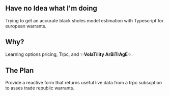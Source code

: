 ## Have no Idea what I'm doing

Trying to get an accurate black sholes model estimation with Typescript for european warrants.

## Why?

Learning options pricing, Trpc, and ✨**VolaTility ArBiTrAgE**✨.

## The Plan

Provide a reactive form that returns useful live data from a trpc subscption to asses trade republic warrants.
